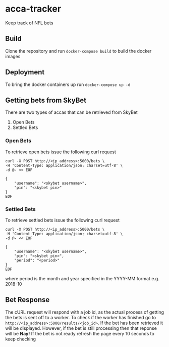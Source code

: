 # acca-tracker
Keep track of NFL bets

## Build
Clone the repository and run `docker-compose build` to build the docker images

## Deployment
To bring the docker containers up run `docker-compose up -d`

## Getting bets from SkyBet
There are two types of accas that can be retrieved from SkyBet
1. Open Bets
2. Settled Bets

### Open Bets
To retrieve open bets issue the following curl request
```
curl -X POST http://<ip_address>:5000/bets \
-H 'Content-Type: application/json; charset=utf-8' \
-d @- << EOF

{
    "username": "<skybet username>",
    "pin": "<skybet pin>"
}
EOF
```

### Settled Bets
To retrieve settled bets issue the following curl request
```
curl -X POST http://<ip_address>:5000/bets \
-H 'Content-Type: application/json; charset=utf-8' \
-d @- << EOF

{
    "username": "<skybet username>",
    "pin": "<skybet pin>",
    "period": "<period>"
}
EOF
```

where period is the month and year specified in the YYYY-MM format e.g. 2018-10

## Bet Response
The cURL request will respond with a job id, as the actual process of getting the bets is sent off to a worker. To check if the worker has finished go to `http://<ip_address>:5000/results/<job_id>`. If the bet has been retrieved it will be displayed. However, if the bet is still processing then that reponse will be **Nay!** If the bet is not ready refresh the page every 10 seconds to keep checking
